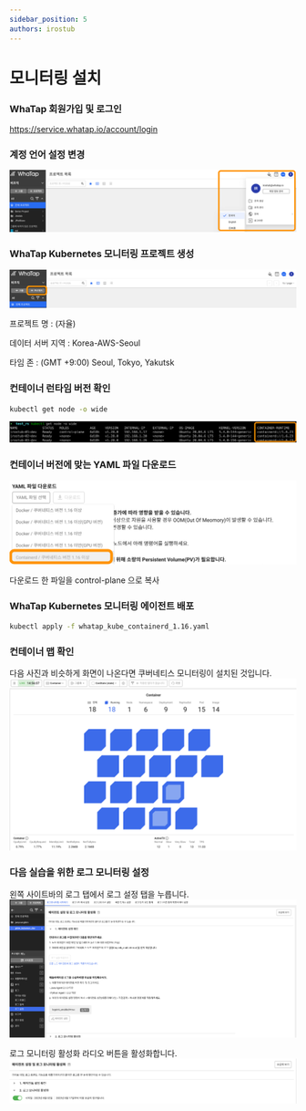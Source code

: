 ```yaml
---
sidebar_position: 5
authors: irostub
---
```

# 모니터링 설치

### WhaTap 회원가입 및 로그인

https://service.whatap.io/account/login

### 계정 언어 설정 변경

![change-lang](./img/change-lang.png)

### WhaTap Kubernetes 모니터링 프로젝트 생성

![create-project](./img/create-project.png)

프로젝트 명 : (자율)

데이터 서버 지역 : Korea-AWS-Seoul

타임 존 : (GMT +9:00) Seoul, Tokyo, Yakutsk

### 컨테이너 런타임 버전 확인

```bash
kubectl get node -o wide
```

![container-runtime-version](./img/container-runtime-version.png)

### 컨테이너 버전에 맞는 YAML 파일 다운로드

![yaml-download](./img/yaml-download.png)

다운로드 한 파일을 control-plane 으로 복사

### WhaTap Kubernetes 모니터링 에이전트 배포

```bash
kubectl apply -f whatap_kube_containerd_1.16.yaml
```

### 컨테이너 맵 확인
다음 사진과 비슷하게 화면이 나온다면 쿠버네티스 모니터링이 설치된 것입니다.
![container-map.png](./img/container-map.png)

### 다음 실습을 위한 로그 모니터링 설정
왼쪽 사이트바의 로그 탭에서 로그 설정 탭을 누릅니다.
![log-setting.png](./img/log-setting.png)

로그 모니터링 활성화 라디오 버튼을 활성화합니다.
![log-enabled.png](./img/log-enabled.png)
